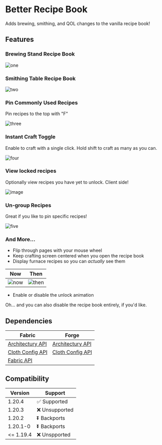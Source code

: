 # Better Recipe Book

Adds brewing, smithing, and QOL changes to the vanilla recipe book!

## Features

### Brewing Stand Recipe Book

![one](https://github.com/mrshmllow/BetterRecipeBook/assets/40532058/73c81196-9563-4482-8d4e-b0b980ee8f12)

### Smithing Table Recipe Book

![two](https://github.com/mrshmllow/BetterRecipeBook/assets/40532058/30f27b5b-7e4d-4c81-8229-33c0d8391783)

### Pin Commonly Used Recipes

Pin recipes to the top with "F"

![three](https://github.com/mrshmllow/BetterRecipeBook/assets/40532058/aadc51e7-68fa-42a2-9672-6deadd77b91e)

### Instant Craft Toggle

Enable to craft with a single click. Hold shift to craft as many as you can.

![four](https://github.com/mrshmllow/BetterRecipeBook/assets/40532058/cb8f0305-fea7-4547-8e91-ff0c17e25ada)

### View locked recipes

Optionally view recipes you have yet to unlock. Client side!

![image](https://github.com/mrshmllow/BetterRecipeBook/assets/40532058/6a4ebc98-a5ee-4271-97d0-b2af6f13a60a)

### Un-group Recipes

Great if you like to pin specific recipes!

![five](https://github.com/mrshmllow/BetterRecipeBook/assets/40532058/f575791c-bc90-422b-a0ac-7d7912146bab)

### And More...

- Flip through pages with your mouse wheel
- Keep crafting screen centered when you open the recipe book
- Display furnace recipes so you can *actually* see them

| **Now**                                                                                                  | **Then**                                                                                                   |
|----------------------------------------------------------------------------------------------------------|------------------------------------------------------------------------------------------------------------|
| ![now](https://raw.githubusercontent.com/mrshmllow/BetterRecipeBook/main/.github/images/furnace/now.png) | ![then](https://raw.githubusercontent.com/mrshmllow/BetterRecipeBook/main/.github/images/furnace/then.png) |

- Enable or disable the unlock animation

Oh... and you can also disable the recipe book entirely, if you'd like.

## Dependencies

| Fabric                                                        | Forge                                                         |
|---------------------------------------------------------------|---------------------------------------------------------------|
| [Architectury API](https://modrinth.com/mod/architectury-api) | [Architectury API](https://modrinth.com/mod/architectury-api) |
| [Cloth Config API](https://modrinth.com/mod/cloth-config)     | [Cloth Config API](https://modrinth.com/mod/cloth-config)     |
| [Fabric API](https://modrinth.com/mod/fabric-api)             |                                                               |

## Compatibility

| Version | Support |
| ------- | --------- |
| 1.20.4  | ✅ Supported |
| 1.20.3  | ❌ Unsupported |
| 1.20.2  | ⏬ Backports |
| 1.20.1-0 | ⏬ Backports |
| <= 1.19.4	| ❌ Unspported |
